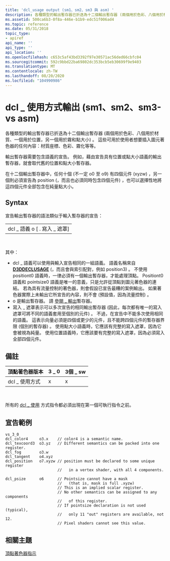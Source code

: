 ```yaml
---
title: 'dcl_usage output (sm1、sm2、sm3 與 asm) '
description: 各種類型的輸出暫存器已折迭為十二個輸出暫存器 (兩個用於色彩、八個用於材質、一個用於位置，另一個用於霧和點大小) 。
ms.assetid: 500ca6b3-0f8a-446e-b1b9-edc51f006ad4
ms.topic: reference
ms.date: 05/31/2018
topic_type:
- apiref
api_name: ''
api_type: ''
api_location: ''
ms.openlocfilehash: c653c5af43bd3392f97e30571ac56ded66cbfc04
ms.sourcegitcommit: 592c9bbd22ba69802dc353bcb5eb30699f9e9403
ms.translationtype: MT
ms.contentlocale: zh-TW
ms.lasthandoff: 08/20/2020
ms.locfileid: "104990986"
---
```

# <a name="dcl_usage-output-sm1-sm2-sm3---vs-asm"></a>dcl \_ 使用方式輸出 (sm1、sm2、sm3-vs asm) 

各種類型的輸出暫存器已折迭為十二個輸出暫存器 (兩個用於色彩、八個用於材質、一個用於位置，另一個用於霧和點大小) 。 這些可用於使用者想要插入圖元著色器的任何內容：材質座標、色彩、霧化等等。

輸出暫存器需要包含語義的宣告。 例如，藉由宣告具有位置或點大小語義的輸出暫存器，就會取代舊的位置和點大小暫存器。

在十二個輸出暫存器中，任何十個 (不一定 o0 至 o9) 有四個元件 (xyzw) ，另一個則必須宣告為 position (，而且也必須同時包含四個元件) ，也可以選擇性地將這四個元件全部包含在純量點大小。

## <a name="syntax"></a>Syntax

宣告輸出暫存器的語法類似于輸入暫存器的宣告：



|                                  |
|----------------------------------|
| dcl \_ 語義 o \[ . 寫入 \_ 遮罩\] |



 

其中：

-   dcl \_ 語義可以使用與輸入宣告相同的一組語義。 語義名稱來自 [**D3DDECLUSAGE**](/windows/desktop/direct3d9/d3ddeclusage) (，而且會與索引配對，例如 position3) 。 不使用 positiont0 語義時，一律必須有一個輸出暫存器，才能處理頂點。 Positiont0 語義和 pointsize0 語義是唯一的意義，只是允許從頂點到圖元著色器的連結。 若為具有流量控制的著色器，則會假設已宣告最糟的案例輸出。 如果著色器實際上未輸出它所宣告的內容，則不會 (預設值，因為流量控制) 。
-   o 是輸出暫存器。 請 [參閱 \_ 輸出](dx9-graphics-reference-asm-vs-registers-vs-3-0.md)暫存器。
-   寫入 \_ 遮罩表示可以多次宣告的相同輸出暫存器 (因此，每次都有唯一的寫入遮罩可將不同的語義套用至個別的元件) 。 不過，在宣告中不能多次使用相同的語義。 這表示向量必須是四個或更少的元件，且不能跨四個元件的暫存器界限 (個別的暫存器) 。 使用點大小語義時，它應該有完整的寫入遮罩，因為它會被視為純量。 使用位置語義時，它應該要有完整的寫入遮罩，因為必須寫入全部四個元件。

## <a name="remarks"></a>備註



| 頂點著色器版本 | 3 \_ 0 | 3個 \_ sw |
|------------------------|------|-------|
| dcl \_ 使用方式             | x    | x     |



 

所有的 [dcl \_ 使用](dcl-usage-input-register---vs.md) 方式指令都必須出現在第一個可執行指令之前。

## <a name="declaration-examples"></a>宣告範例


```
vs_3_0
dcl_color4     o3.x    // color4 is a semantic name.
dcl_texcoord3  o3.yz   // Different semantics can be packed into one register.
dcl_fog        o3.w 
dcl_tangent    o4.xyz
dcl_position   o7.xyzw // position must be declared to some unique register 
                       //   in a vertex shader, with all 4 components.

dcl_psize      o6      // Pointsize cannot have a mask 
                       //   (that is, mask is full .xyzw)
                       // This is an implied scalar register. 
                       // No other semantics can be assigned to any components
                       //   of this register.
                       // If pointsize declaration is not used (typical),
                       //   only 11 "out" registers are available, not 12.
                       // Pixel shaders cannot see this value.

```



## <a name="related-topics"></a>相關主題

<dl> <dt>

[頂點著色器指示](dx9-graphics-reference-asm-vs-instructions.md)
</dt> </dl>

 

 